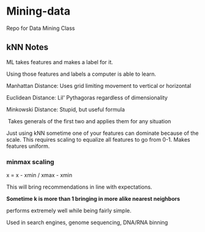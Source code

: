# Mining-data
Repo for Data Mining Class

## kNN Notes

ML takes features and makes a label for it.

Using those features and labels a computer is able to learn.

Manhattan Distance: Uses grid limiting movement to vertical or horizontal

Euclidean Distance: Lil' Pythagoras regardless of dimensionality

Minkowski Distance: Stupid, but useful formula

​	Takes generals of the first two and applies them for any situation

Just using kNN sometime one of your features can dominate because of the scale. This requires scaling to equalize all features to go from 0-1. Makes features uniform.

### minmax scaling

x = x - xmin / xmax - xmin

This will bring recommendations in line with expectations.

**Sometime k is more than 1 bringing in more alike nearest neighbors**

performs extremely well while being fairly simple.

Used in search engines, genome sequencing, DNA/RNA binning